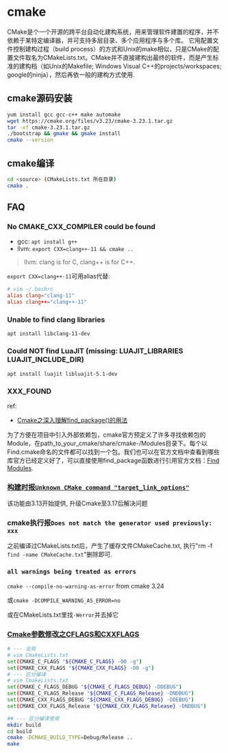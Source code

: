 # cmake
CMake是个一个开源的跨平台自动化建构系统，用来管理软件建置的程序，并不依赖于某特定编译器，并可支持多层目录、多个应用程序与多个库。 它用配置文件控制建构过程（build process）的方式和Unix的make相似，只是CMake的配置文件取名为CMakeLists.txt。CMake并不直接建构出最终的软件，而是产生标准的建构档（如Unix的Makefile; Windows Visual C++的projects/workspaces; google的ninja），然后再依一般的建构方式使用.

## cmake源码安装
```bash
yum install gcc gcc-c++ make automake
wget https://cmake.org/files/v3.23/cmake-3.23.1.tar.gz
tar -xf cmake-3.23.1.tar.gz
./bootstrap && gmake && gmake install
cmake --version
```

## cmake编译
```bash
cd <source> (CMakeLists.txt 所在目录)
cmake .
```

## FAQ
### No CMAKE_CXX_COMPILER could be found
- gcc: `apt install g++`
- llvm: `export CXX=clang++-11 && cmake ..`

> llvm: clang is for C, clang++ is for C++.

`export CXX=clang++-11`可用alias代替:
```conf
# vim ~/.bashrc
alias clang="clang-11"
alias clang++="clang++-11"
```

### Unable to find clang libraries
`apt install libclang-11-dev`

### Could NOT find LuaJIT (missing: LUAJIT_LIBRARIES LUAJIT_INCLUDE_DIR)
`apt install luajit libluajit-5.1-dev`

### XXX_FOUND
ref:
- [Cmake之深入理解find_package()的用法](https://zhuanlan.zhihu.com/p/97369704)

为了方便在项目中引入外部依赖包，cmake官方预定义了许多寻找依赖包的Module，在path_to_your_cmake/share/cmake-<version>/Modules目录下。每个以Find<LibaryName>.cmake命名的文件都可以找到一个包。我们也可以在官方文档中查看到哪些库官方已经定义好了，可以直接使用find_package函数进行引用官方文档：[Find Modules](https://cmake.org/cmake/help/latest/manual/cmake-modules.7.html).

### [构建时报`Unknown CMake command "target_link_options"`](https://github.com/seetafaceengine/SeetaFace2/issues/108)
该功能由3.13开始提供, 升级Cmake至3.17后解决问题

### cmake执行报`Does not match the generator used previously: xxx`
之前编译过CMakeLists.txt后，产生了缓存文件CMakeCache.txt, 执行"rm -f `find -name CMakeCache.txt`"删除即可.

### `all warnings being treated as errors`
`cmake --compile-no-warning-as-error` from cmake 3.24

或`cmake -DCOMPILE_WARNING_AS_ERROR=no`

或在CMakeLists.txt里找`-Werror`并去掉它

### [Cmake参数修改之CFLAGS和CXXFLAGS](https://blog.51cto.com/u_15061951/3708727)
```bash
# --- 全局
# vim CmakeLists.txt
set(CMAKE_C_FLAGS "${CMAKE_C_FLAGS} -O0 -g")
set(CMAKE_CXX_FLAGS "${CMAKE_CXX_FLAGS} -O0 -g")
# --- 区分编译
# vim CmakeLists.txt
set(CMAKE_C_FLAGS_DEBUG "${CMAKE_C_FLAGS_DEBUG} -DDEBUG")
set(CMAKE_C_FLAGS_Release "${CMAKE_C_FLAGS_Release} -DNDBUG")
set(CMAKE_CXX_FLAGS_DEBUG "${CMAKE_CXX_FLAGS_DEBUG} -DDEBUG")
set(CMAKE_CXX_FLAGS_Release "${CMAKE_CXX_FLAGS_Release} -DNDBUG")

## --- 区分编译使用
mkdir build
cd build
cmake -DCMAKE_BUILD_TYPE=Debug/Release ..
make
```
